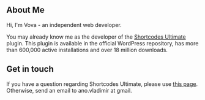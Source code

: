 ## About Me

Hi, I'm Vova - an independent web developer.

You may already know me as the developer of the [Shortcodes Ultimate](https://getshortcodes.com) plugin. This plugin is available in the official WordPress repository, has more than 600,000 active installations and over 18 million downloads.

## Get in touch

If you have a question regarding Shortcodes Ultimate, please use [this page](https://getshortcodes.com/support/?from=githubcontact). Otherwise, send an email to ano.vladimir at gmail.
